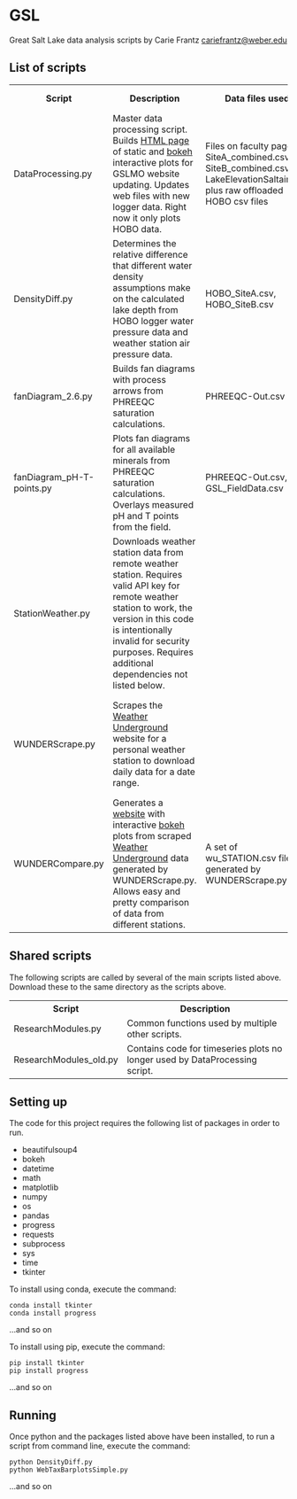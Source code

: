 # GSL
Great Salt Lake data analysis scripts
by Carie Frantz cariefrantz@weber.edu

## List of scripts
<table>
<tr><th>Script</th><th>Description</th><th>Data files used</th><th>Other requirements</th></tr>
<tr><td>DataProcessing.py</td><td>Master data processing script. Builds <a href="https://faculty.weber.edu/cariefrantz/GSL/GSLMO_plots_bokeh.html">HTML page</a> of static and <a href="https://docs.bokeh.org">bokeh</a> interactive plots for GSLMO website updating. Updates web files with new logger data. Right now it only plots HOBO data.</td><td>Files on faculty page: SiteA_combined.csv, SiteB_combined.csv, LakeElevationSaltair.csv, plus raw offloaded HOBO csv files</td><td>StationWeather.py code must be edited to add API keys before using this script.</td></tr>
<tr><td>DensityDiff.py</td><td>Determines the relative difference that different water density assumptions make on the calculated lake depth from HOBO logger water pressure data and weather station air pressure data.</td><td>HOBO_SiteA.csv, HOBO_SiteB.csv</td><td></td></tr>
<tr><td>fanDiagram_2.6.py</td><td>Builds fan diagrams with process arrows from PHREEQC saturation calculations.</td><td>PHREEQC-Out.csv</td><td></td></tr>
<tr><td>fanDiagram_pH-T-points.py</td><td>Plots fan diagrams for all available minerals from PHREEQC saturation calculations. Overlays measured pH and T points from the field.</td><td>PHREEQC-Out.csv, GSL_FieldData.csv</td><td></td></tr>
<tr><td>StationWeather.py</td><td>Downloads weather station data from remote weather station. Requires valid API key for remote weather station to work, the version in this code is intentionally invalid for security purposes. Requires additional dependencies not listed below.</td><td></td><td>Weather station API key</td></tr>
<tr><td>WUNDERScrape.py</td><td>Scrapes the <a href="https://www.wunderground.com">Weather Underground</a> website for a personal weather station to download daily data for a date range.</td><td></td><td>This script worked with wunderground.com PWS page formatting on 6/30/2021. Any changes to the page HTML may break this script.</td></tr>
<tr><td>WUNDERCompare.py</td><td>Generates a <a href="https://faculty.weber.edu/cariefrantz/GSL/WUNDERplots.html">website</a> with interactive <a href="https://docs.bokeh.org">bokeh</a> plots from scraped <a href="https://www.wunderground.com">Weather Underground</a> data generated by WUNDERScrape.py. Allows easy and pretty comparison of data from different stations.</td><td>A set of wu_STATION.csv files generated by WUNDERScrape.py</td><td></td></tr>
</table>

## Shared scripts
The following scripts are called by several of the main scripts listed above. Download these to the same directory as the scripts above.
<table>
<tr><th>Script</th><th>Description</th></tr>
<tr><td>ResearchModules.py</td><td>Common functions used by multiple other scripts.</td></tr>
<tr><td>ResearchModules_old.py</td><td>Contains code for timeseries plots no longer used by DataProcessing script.</td></tr>
</table>

## Setting up
The code for this project requires the following list of packages in order to run.
<ul>
<li>beautifulsoup4</li>
<li>bokeh</li>
<li>datetime</li>
<li>math</li>
<li>matplotlib</li>
<li>numpy</li>
<li>os</li>
<li>pandas</li>
<li>progress</li>
<li>requests</li>
<li>subprocess</li>
<li>sys</li>
<li>time</li>
<li>tkinter</li>
</ul>

To install using conda, execute the command:

	conda install tkinter
	conda install progress
	
...and so on

To install using pip, execute the command:

	pip install tkinter
	pip install progress
	
...and so on

## Running
Once python and the packages listed above have been installed, to run a script from command line, execute the command:

	python DensityDiff.py
	python WebTaxBarplotsSimple.py
	
...and so on